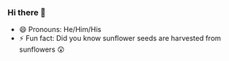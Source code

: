 ### Hi there 👋

- 😄 Pronouns: He/Him/His
- ⚡ Fun fact: Did you know sunflower seeds are harvested from sunflowers 😲


